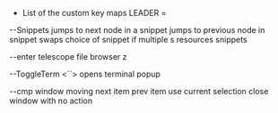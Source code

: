 - List of the custom key maps
LEADER = <space>

--Snippets
<c-k> jumps to next node in a snippet
<c-j> jumps to previous node in snippet
<c-l> swaps choice of snippet if multiple
<leader><leader>s resources snippets

--enter telescope file browser
<leader>z 

--ToggleTerm
<``> opens terminal popup


--cmp window moving
<c-n> next item
<c-p> prev item
<CR> use current selection
<ESC> close window with no action
